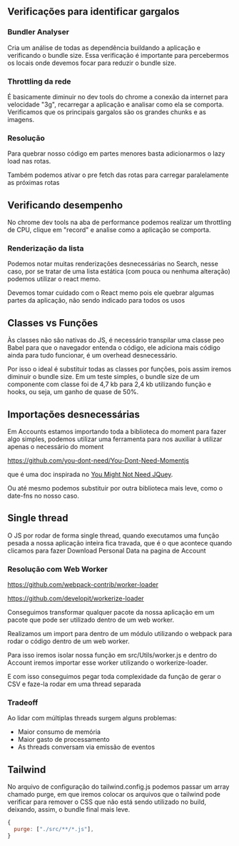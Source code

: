## Verificações para identificar gargalos

### Bundler Analyser

Cria um análise de todas as dependência buildando a aplicação e verificando o bundle size. Essa verificação é importante para percebermos os locais onde devemos focar para reduzir o bundle size.

### Throttling da rede

É basicamente diminuir no dev tools do chrome a conexão da internet para velocidade "3g", recarregar a aplicação e analisar como ela se comporta. Verificamos que os principais gargalos são os grandes chunks e as imagens.

### Resolução

Para quebrar nosso código em partes menores basta adicionarmos o lazy load nas rotas.

Também podemos ativar o pre fetch das rotas para carregar paralelamente as próximas rotas

## Verificando desempenho

No chrome dev tools na aba de performance podemos realizar um throttling de CPU, clique em "record" e analise como a aplicação se comporta.

### Renderização da lista

Podemos notar muitas renderizações desnecessárias no Search, nesse caso, por se tratar de uma lista estática (com pouca ou nenhuma alteração) podemos utilizar o react memo.

Devemos tomar cuidado com o React memo pois ele quebrar algumas partes da aplicação, não sendo indicado para todos os usos

## Classes vs Funções

Às classes não são nativas do JS, é necessário transpilar uma classe peo Babel para que o navegador entenda o código, ele adiciona mais código ainda para tudo funcionar, é um overhead desnecessário.

Por isso o ideal é substituir todas as classes por funções, pois assim iremos diminuir o bundle size. Em um teste simples, o bundle size de um componente com classe foi de 4,7 kb para 2,4 kb utilizando função e hooks, ou seja, um ganho de quase de 50%.

## Importações desnecessárias

Em Accounts estamos importando toda a biblioteca do moment para fazer algo simples, podemos utilizar uma ferramenta para nos auxiliar à utilizar apenas o necessário do moment

https://github.com/you-dont-need/You-Dont-Need-Momentjs

que é uma doc inspirada no [You Might Not Need JQuey](http://youmightnotneedjquery.com/).

Ou até mesmo podemos substituir por outra biblioteca mais leve, como o date-fns no nosso caso.

## Single thread

O JS por rodar de forma single thread, quando executamos uma função pesada a nossa aplicação inteira fica travada, que é o que acontece quando clicamos para fazer Download Personal Data na pagina de Account

### Resolução com Web Worker

https://github.com/webpack-contrib/worker-loader

https://github.com/developit/workerize-loader

Conseguimos transformar qualquer pacote da nossa aplicação em um pacote que pode ser utilizado dentro de um web worker.

Realizamos um import para dentro de um módulo utilizando o webpack para rodar o código dentro de um web worker.

Para isso iremos isolar nossa função em src/Utils/worker.js e dentro do Account iremos importar esse worker utilizando o workerize-loader.

E com isso conseguimos pegar toda complexidade da função de gerar o CSV e faze-la rodar em uma thread separada

### Tradeoff

Ao lidar com múltiplas threads surgem alguns problemas:

- Maior consumo de memória
- Maior gasto de processamento
- As threads conversam via emissão de eventos

## Tailwind

No arquivo de configuração do tailwind.config.js podemos passar um array chamado purge, em que iremos colocar os arquivos que o tailwind pode verificar para remover o CSS que não está sendo utilizado no build, deixando, assim, o bundle final mais leve.

```js
{
  purge: ["./src/**/*.js"],
}
```
